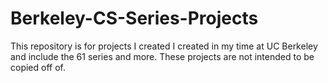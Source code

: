 # Berkeley-CS-Series-Projects
This repository is for projects I created I created in my time at UC Berkeley and include the 61 series and more. These projects are not intended to be copied off of.
